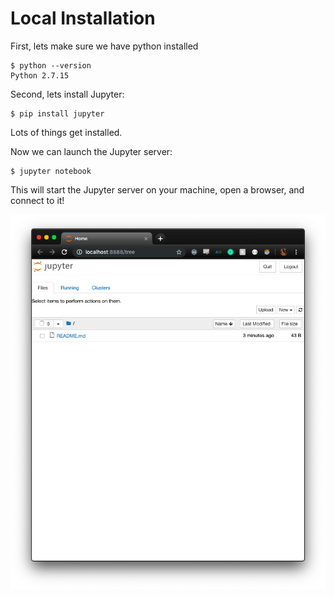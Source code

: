 # Local Installation

First, lets make sure we have python installed
```
$ python --version
Python 2.7.15
```

Second, lets install Jupyter:

```
$ pip install jupyter
```

Lots of things get installed.

Now we can launch the Jupyter server:

```
$ jupyter notebook
```
This will start the Jupyter server on your machine, open a browser, and connect to it!

![Our first jupyter server!](./images/first_success.png)

